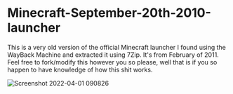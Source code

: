 # Minecraft-September-20th-2010-launcher
This is a very old version of the official Minecraft launcher I found using the WayBack Machine and extracted it using 7Zip.
It's from February of 2011. Feel free to fork/modify this however you so please, well that is if you so happen to have knowledge of how this shit works.

![Screenshot 2022-04-01 090826](https://user-images.githubusercontent.com/86744606/161280247-574aa471-9143-4b13-85ed-d5a9be56f14a.png)
